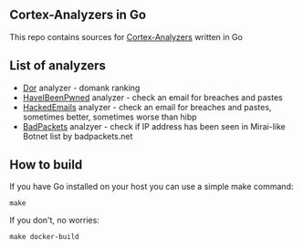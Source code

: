 Cortex-Analyzers in Go
----------------------

This repo contains sources for [Cortex-Analyzers](https://github.com/TheHive-Project/Cortex-Analyzers) written in Go

## List of analyzers

* [Dor](https://github.com/ilyaglow/dor) analyzer - domank ranking
* [HaveIBeenPwned](https://haveibeenpwned.com) analyzer - check an email for breaches and pastes
* [HackedEmails](https://hacked-emails.com) analyzer - check an email for breaches and pastes, sometimes better, sometimes worse than hibp
* [BadPackets](https://mirai.badpackets.net) analzyer - check if IP address has been seen in Mirai-like Botnet list by badpackets.net

## How to build

If you have Go installed on your host you can use a simple make command:

```
make
```

If you don't, no worries:
```
make docker-build
```
